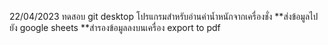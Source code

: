 22/04/2023 ทดสอบ git desktop
โปรแกรมสำหรับอ่านค่าน้ำหนักจากเครื่องชั่ง
**ส่งข้อมูลไปยัง google sheets
**สำรองข้อมูลลงบนเครื่อง export to pdf